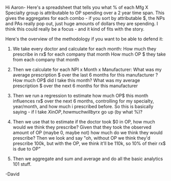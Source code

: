 Hi Aaron-
   Here's a spreadsheet that tells you what % of each Mfg X Specialty group is attributable to OP spending over a 2 year time span. 
   This gives the aggregates for each combo - if you sort by attributable $, the NPs and PAs really pop out, just huge amounts of dollars they are spending. I think this could really be a focus - and it kind of fits with the story. 

   Here's the overview of the methodology if you want to be able to defend it: 

1) We take every doctor and calculate for each month:
How much they prescribe in rx$ for each company that month
How much OP $ they take from each company that month 
2) Then we calculate for each NPI x Month x Manufacturer: 
What was my average prescription $ over the last 6 months for this manufacturer  ? 
How much OP$ did I take this month? 
What was my average prescription $ over the next 6 months for this manufacturer
3) Then we run a regression to estimate how much OP$ this month influences rx$ over the next 6 months, controlling for my specialty, year/month, and how much i prescribed before. So this is basically saying - if I take $X in OP, how much will by rx$ go up (by what %)? 

4) Then we use that to estimate if the doctor took $0 in OP, how much would we think they prescribe? Given that they took the observed amount of OP (maybe 0, maybe not) how much do we think they would prescribe? Then we look and say "oh, without OP we think they'd prescribe 100k, but with the OP, we think it'll be 110k, so 10% of their rx$ is due to OP"

5) Then we aggregate and sum and average and do all the basic analytics 101 stuff. 

-David